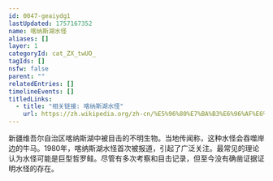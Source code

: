 ```yaml
---
id: 0047-geaiydg1
lastUpdated: 1757167352
name: 喀纳斯湖水怪
aliases: []
layer: 1
categoryId: cat_ZX_twUO_
tagIds: []
nsfw: false
parent: ""
relatedEntries: []
timelineEvents: []
titledLinks:
  - title: "相关链接: 喀纳斯湖水怪"
    url: https://zh.wikipedia.org/zh-cn/%E5%96%80%E7%BA%B3%E6%96%AF%E6%B9%96%E6%B0%B4%E6%80%AA
---
```


新疆维吾尔自治区喀纳斯湖中被目击的不明生物。当地传闻称，这种水怪会吞噬岸边的牛马。1980年，喀纳斯湖水怪首次被报道，引起了广泛关注。最常见的理论认为水怪可能是巨型哲罗鲑。尽管有多次考察和目击记录，但至今没有确凿证据证明水怪的存在。